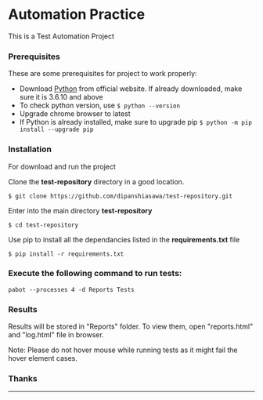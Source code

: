 # Automation Practice

This is a Test Automation Project

### Prerequisites

These are some prerequisites for project to work properly:

* Download [Python](https://www.python.org/downloads/) from official website. If already downloaded, make sure it is 3.6.10 and above
* To check python version, use `$ python --version` 
* Upgrade chrome browser to latest
* If Python is already installed, make sure to upgrade pip
`$ python -m pip install --upgrade pip`

### Installation

For download and run the project

Clone the **test-repository** directory in a good location.

```
$ git clone https://github.com/dipanshiasawa/test-repository.git
```

Enter into the main directory **test-repository**
```
$ cd test-repository
```

Use pip to install all the dependancies listed in the **requirements.txt** file
```
$ pip install -r requirements.txt
```

### Execute the following command to run tests:
```
pabot --processes 4 -d Reports Tests
```
### Results
Results will be stored in "Reports" folder. To view them, open "reports.html" and "log.html" file in browser.


Note: Please do not hover mouse while running tests as it might fail the hover element cases.

### Thanks
----


